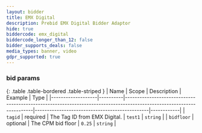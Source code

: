 ```yaml
---
layout: bidder
title: EMX Digital
description: Prebid EMX Digital Bidder Adaptor
hide: true
biddercode: emx_digital
biddercode_longer_than_12: false
bidder_supports_deals: false
media_types: banner, video
gdpr_supported: true
---
```



### bid params

{: .table .table-bordered .table-striped }
| Name              | Scope    | Description                                                                                                          | Example                                       | Type       |
|-------------------|----------|----------------------------------------------------------------------------------------------------------------------|-----------------------------------------------|------------|
| `tagid`           | required | The Tag ID from EMX Digital.                                                                                         | `test1`                                       | `string`   |
| `bidfloor`        | optional | The CPM bid floor                                                                                                    | `0.25`                                        | `string`   |
